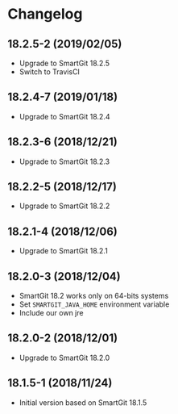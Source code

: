 # Changelog

## 18.2.5-2 (2019/02/05)

* Upgrade to SmartGit 18.2.5
* Switch to TravisCI

## 18.2.4-7 (2019/01/18)

* Upgrade to SmartGit 18.2.4

## 18.2.3-6 (2018/12/21)

* Upgrade to SmartGit 18.2.3

## 18.2.2-5 (2018/12/17)

* Upgrade to SmartGit 18.2.2

## 18.2.1-4 (2018/12/06)

* Upgrade to SmartGit 18.2.1

## 18.2.0-3 (2018/12/04)

* SmartGit 18.2 works only on 64-bits systems
* Set `SMARTGIT_JAVA_HOME` environment variable
* Include our own jre

## 18.2.0-2 (2018/12/01)

* Upgrade to SmartGit 18.2.0

## 18.1.5-1 (2018/11/24)

* Initial version based on SmartGit 18.1.5
